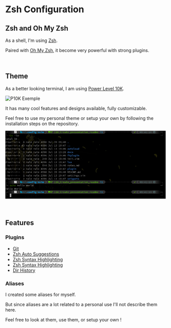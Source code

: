 # Zsh Configuration

## Zsh and Oh My Zsh

As a shell, I'm using [Zsh](https://en.wikipedia.org/wiki/Z_shell).

Paired with [Oh My Zsh](https://ohmyz.sh/), it become very powerful with strong plugins.

<br />

## Theme

As a better looking terminal, I am using [Power Level 10K](https://github.com/romkatv/powerlevel10k).

![P10K Exemple](https://raw.githubusercontent.com/romkatv/powerlevel10k-media/master/prompt-styles-high-contrast.png)

It has many cool features and designs available, fully customizable.

Feel free to use my personal theme or setup your own by following the installation steps on the repository.

![Personal P10K Theme](./docs/assets/P10KPreview.png)

<br />

## Features

### Plugins

- [Git](https://github.com/ohmyzsh/ohmyzsh/tree/master/plugins/git)
- [Zsh Auto Suggestions](https://github.com/zsh-users/zsh-autosuggestions)
- [Zsh Syntax Highlighting]()
- [Zsh Syntax Highlighting](https://github.com/zsh-users/zsh-syntax-highlighting)
- [Dir History](https://github.com/ohmyzsh/ohmyzsh/tree/master/plugins/dirhistory)

### Aliases

I created some aliases for myself.

But since aliases are a lot related to a personal use I'll not describe them here.

Feel free to look at them, use them, or setup your own !
